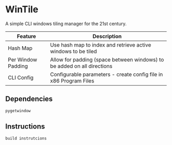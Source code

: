 # WinTile
A simple CLI windows tiling manager for the 21st century.

|Feature|Description|
|-------|--------|
|Hash Map|Use hash map to index and retrieve active windows to be tiled|
|Per Window Padding|Allow for padding (space between windows) to be added on all directions|
|CLI Config|Configurable parameters - create config file in x86 Program Files|

## Dependencies 
``pygetwindow``

## Instructions
``build instrutcions``
